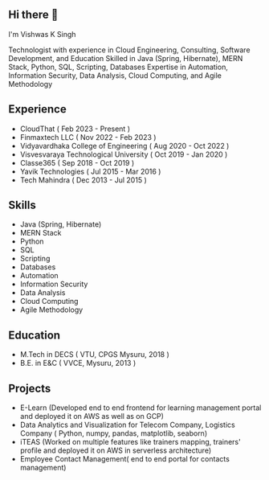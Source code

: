 ## Hi there 👋
I'm Vishwas K Singh

Technologist with experience in Cloud Engineering, Consulting, Software Development, and Education
Skilled in Java (Spring, Hibernate), MERN Stack, Python, SQL, Scripting, Databases
Expertise in Automation, Information Security, Data Analysis, Cloud Computing, and Agile Methodology
## Experience
* CloudThat ( Feb 2023 - Present )
* Finmaxtech LLC ( Nov 2022 - Feb 2023 )
* Vidyavardhaka College of Engineering ( Aug 2020 - Oct 2022 )
* Visvesvaraya Technological University ( Oct 2019 - Jan 2020 )
* Classe365 ( Sep 2018 - Oct 2019 )
* Yavik Technologies ( Jul 2015 - Mar 2016 )
* Tech Mahindra ( Dec 2013 - Jul 2015 )
## Skills
* Java (Spring, Hibernate)
* MERN Stack
* Python
* SQL
* Scripting
* Databases
* Automation
* Information Security
* Data Analysis
* Cloud Computing
* Agile Methodology
  
## Education
* M.Tech in DECS ( VTU, CPGS Mysuru, 2018 )
* B.E. in E&C ( VVCE, Mysuru, 2013 )

## Projects
* E-Learn (Developed end to end frontend for learning management portal and deployed it on AWS as well as on GCP)
* Data Analytics and Visualization for Telecom Company, Logistics Company ( Python, numpy, pandas, matplotlib, seaborn)
* iTEAS (Worked on multiple features like trainers mapping, trainers' profile and deployed it on AWS in serverless architecture)​
* Employee Contact Management( end to end portal for contacts management)

<!--
**vishwasks32/vishwasks32** is a ✨ _special_ ✨ repository because its `README.md` (this file) appears on your GitHub profile.

Here are some ideas to get you started:

- 🔭 I’m currently working on ...
- 🌱 I’m currently learning ...
- 👯 I’m looking to collaborate on ...
- 🤔 I’m looking for help with ...
- 💬 Ask me about ...
- 📫 How to reach me: ...
- 😄 Pronouns: ...
- ⚡ Fun fact: ...
-->
